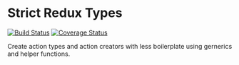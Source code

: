 # Strict Redux Types

[![Build Status](https://travis-ci.org/drewwyatt/strict-redux-types.svg?branch=master)](https://travis-ci.org/drewwyatt/strict-redux-types)
[![Coverage Status](https://coveralls.io/repos/github/drewwyatt/strict-redux-types/badge.svg?branch=master)](https://coveralls.io/github/drewwyatt/strict-redux-types?branch=master)

Create action types and action creators with less boilerplate using gernerics and helper functions.
